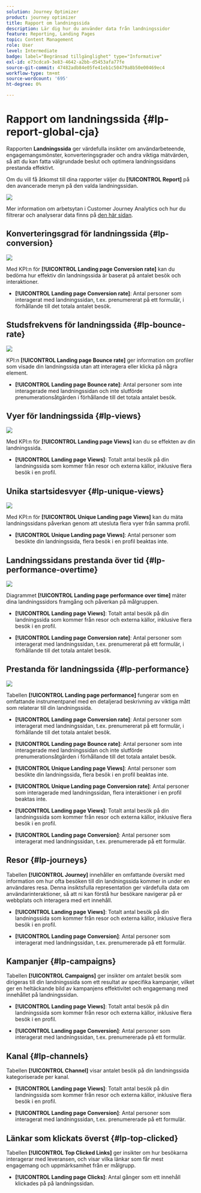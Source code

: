 ```yaml
---
solution: Journey Optimizer
product: journey optimizer
title: Rapport om landningssida
description: Lär dig hur du använder data från landningssidor
feature: Reporting, Landing Pages
topic: Content Management
role: User
level: Intermediate
badge: label="Begränsad tillgänglighet" type="Informative"
exl-id: e73cdca9-3e83-4642-a2bb-d5453afa77fe
source-git-commit: 47482adb84e05fe41eb1c50479a8b50e00469ec4
workflow-type: tm+mt
source-wordcount: '695'
ht-degree: 0%

---
```


# Rapport om landningssida {#lp-report-global-cja}

Rapporten **Landningssida** ger värdefulla insikter om användarbeteende, engagemangsmönster, konverteringsgrader och andra viktiga mätvärden, så att du kan fatta välgrundade beslut och optimera landningssidans prestanda effektivt.

Om du vill få åtkomst till dina rapporter väljer du **[!UICONTROL Report]** på den avancerade menyn på den valda landningssidan.

![](assets/cja-lp.png)

Mer information om arbetsytan i Customer Journey Analytics och hur du filtrerar och analyserar data finns på [den här sidan](https://experienceleague.adobe.com/en/docs/analytics-platform/using/cja-workspace/home).

## Konverteringsgrad för landningssida {#lp-conversion}

![](assets/cja-lp-conversion-rate.png)

Med KPI:n för **[!UICONTROL Landing page Conversion rate]** kan du bedöma hur effektiv din landningssida är baserat på antalet besök och interaktioner.

* **[!UICONTROL Landing page Conversion rate]**: Antal personer som interagerat med landningssidan, t.ex. prenumererat på ett formulär, i förhållande till det totala antalet besök.

## Studsfrekvens för landningssida {#lp-bounce-rate}

![](assets/cja-lp-bounce-rate.png)

KPI:n **[!UICONTROL Landing page Bounce rate]** ger information om profiler som visade din landningssida utan att interagera eller klicka på några element.

* **[!UICONTROL Landing page Bounce rate]**: Antal personer som inte interagerade med landningssidan och inte slutförde prenumerationsåtgärden i förhållande till det totala antalet besök.

## Vyer för landningssida {#lp-views}

![](assets/cja-lp-views.png)

Med KPI:n för **[!UICONTROL Landing page Views]** kan du se effekten av din landningssida.

* **[!UICONTROL Landing page Views]**: Totalt antal besök på din landningssida som kommer från resor och externa källor, inklusive flera besök i en profil.

## Unika startsidesvyer {#lp-unique-views}

![](assets/cja-lp-unique-views.png)

Med KPI:n för **[!UICONTROL Unique Landing page Views]** kan du mäta landningssidans påverkan genom att utesluta flera vyer från samma profil.

* **[!UICONTROL Unique Landing page Views]**: Antal personer som besökte din landningssida, flera besök i en profil beaktas inte.

## Landningssidans prestanda över tid {#lp-performance-overtime}

![](assets/cja-lp-performance-overtime.png)

Diagrammet **[!UICONTROL Landing page performance over time]** mäter dina landningssidors framgång och påverkan på målgruppen.

* **[!UICONTROL Landing page Views]**: Totalt antal besök på din landningssida som kommer från resor och externa källor, inklusive flera besök i en profil.

* **[!UICONTROL Landing page Conversion rate]**: Antal personer som interagerat med landningssidan, t.ex. prenumererat på ett formulär, i förhållande till det totala antalet besök.

## Prestanda för landningssida {#lp-performance}

![](assets/cja-lp-performance.png)

Tabellen **[!UICONTROL Landing page performance]** fungerar som en omfattande instrumentpanel med en detaljerad beskrivning av viktiga mått som relaterar till din landningssida.

* **[!UICONTROL Landing page Conversion rate]**: Antal personer som interagerat med landningssidan, t.ex. prenumererat på ett formulär, i förhållande till det totala antalet besök.

* **[!UICONTROL Landing page Bounce rate]**: Antal personer som inte interagerade med landningssidan och inte slutförde prenumerationsåtgärden i förhållande till det totala antalet besök.

* **[!UICONTROL Unique Landing page Views]**: Antal personer som besökte din landningssida, flera besök i en profil beaktas inte.

* **[!UICONTROL Unique Landing page Conversion rate]**: Antal personer som interagerade med landningssidan, flera interaktioner i en profil beaktas inte.

* **[!UICONTROL Landing page Views]**: Totalt antal besök på din landningssida som kommer från resor och externa källor, inklusive flera besök i en profil.

* **[!UICONTROL Landing page Conversion]**: Antal personer som interagerat med landningssidan, t.ex. prenumererade på ett formulär.

## Resor {#lp-journeys}

Tabellen **[!UICONTROL Journey]** innehåller en omfattande översikt med information om hur ofta besöken till din landningssida kommer in under en användares resa. Denna insiktsfulla representation ger värdefulla data om användarinteraktioner, så att ni kan förstå hur besökare navigerar på er webbplats och interagera med ert innehåll.

* **[!UICONTROL Landing page Views]**: Totalt antal besök på din landningssida som kommer från resor och externa källor, inklusive flera besök i en profil.

* **[!UICONTROL Landing page Conversion]**: Antal personer som interagerat med landningssidan, t.ex. prenumererade på ett formulär.

## Kampanjer {#lp-campaigns}

Tabellen **[!UICONTROL Campaigns]** ger insikter om antalet besök som dirigeras till din landningssida som ett resultat av specifika kampanjer, vilket ger en heltäckande bild av kampanjens effektivitet och engagemang med innehållet på landningssidan.

* **[!UICONTROL Landing page Views]**: Totalt antal besök på din landningssida som kommer från resor och externa källor, inklusive flera besök i en profil.

* **[!UICONTROL Landing page Conversion]**: Antal personer som interagerat med landningssidan, t.ex. prenumererade på ett formulär.

## Kanal {#lp-channels}

Tabellen **[!UICONTROL Channel]** visar antalet besök på din landningssida kategoriserade per kanal.

* **[!UICONTROL Landing page Views]**: Totalt antal besök på din landningssida som kommer från resor och externa källor, inklusive flera besök i en profil.

* **[!UICONTROL Landing page Conversion]**: Antal personer som interagerat med landningssidan, t.ex. prenumererade på ett formulär.

## Länkar som klickats överst {#lp-top-clicked}

Tabellen **[!UICONTROL Top Clicked Links]** ger insikter om hur besökarna interagerar med leveransen, och visar vilka länkar som får mest engagemang och uppmärksamhet från er målgrupp.

* **[!UICONTROL Landing page Clicks]**: Antal gånger som ett innehåll klickades på på landningssidan.

